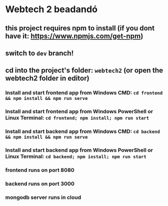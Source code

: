 # Webtech 2 beadandó
## this project requires npm to install (if you dont have it: https://www.npmjs.com/get-npm)
## switch to `dev` branch!
## cd into the project's folder: `webtech2` (or open the webtech2 folder in editor)
### Install and start frontend app from Windows CMD: `cd frontend && npm install && npm run serve`
### Install and start frontend app from Windows PowerShell or Linux Terminal: `cd frontend; npm install; npm run start`

### Install and start backend app from Windows CMD: `cd backend && npm install && npm run serve`
### Install and start backend app from Windows PowerShell or Linux Terminal: `cd backend; npm install; npm run start`

### frontend runs on port 8080
### backend runs on port 3000
### mongodb server runs in cloud
